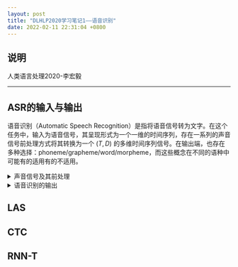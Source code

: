 ```yaml
---
layout: post
title: "DLHLP2020学习笔记1——语音识别"
date: 2022-02-11 22:31:04 +0800
---
```


## 说明

人类语言处理2020-李宏毅

---

## ASR的输入与输出
语音识别（Automatic Speech Recognition）是指将语音信号转为文字。在这个任务中，输入为语音信号，其呈现形式为一个一维的时间序列，存在一系列的声音信号前处理方式将其转换为一个 $(T, D)$ 的多维时间序列信号。在输出端，也存在多种选择：phoneme/grapheme/word/morpheme，而这些概念在不同的语种中可能有的适用有的不适用。

<details>
<summary>
声音信号及其前处理
</summary>
第一步
</details>


<details>
<summary>
语音识别的输出
</summary>
第一步
</details>

## LAS

## CTC

## RNN-T